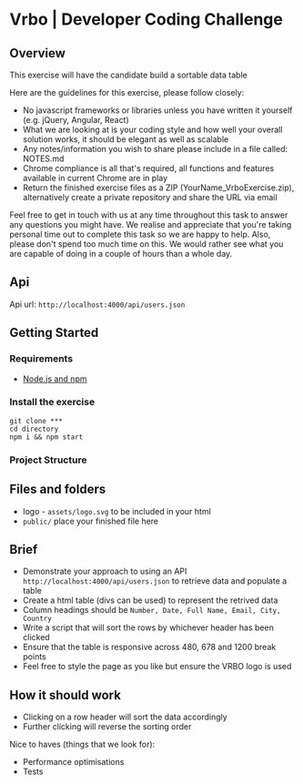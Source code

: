 # Vrbo | Developer Coding Challenge

## Overview

This exercise will have the candidate build a sortable data table

Here are the guidelines for this exercise, please follow closely:

- No javascript frameworks or libraries unless you have written it yourself (e.g. jQuery, Angular, React)
- What we are looking at is your coding style and how well your overall solution works, it should be elegant as well as scalable
- Any notes/information you wish to share please include in a file called: NOTES.md
- Chrome compliance is all that's required, all functions and features available in current Chrome are in play
- Return the finished exercise files as a ZIP (YourName_VrboExercise.zip), alternatively create a private repository and share the URL via email

Feel free to get in touch with us at any time throughout this task to answer any questions you might have. We realise and appreciate that you're taking personal time out to complete this task so we are happy to help. Also, please don't spend too much time on this. We would rather see what you are capable of doing in a couple of hours than a whole day.

## Api

Api url: `http://localhost:4000/api/users.json`

## Getting Started

### Requirements

- <a href="https://docs.npmjs.com/getting-started/installing-node">Node.js and npm</a>

### Install the exercise

```
git clone ***
cd directory
npm i && npm start
```

### Project Structure

## Files and folders

- logo - `assets/logo.svg` to be included in your html
- `public/` place your finished file here

## Brief

- Demonstrate your approach to using an API `http://localhost:4000/api/users.json` to retrieve data and populate a table
- Create a html table (divs can be used) to represent the retrived data
- Column headings should be `Number, Date, Full Name, Email, City, Country`
- Write a script that will sort the rows by whichever header has been clicked
- Ensure that the table is responsive across 480, 678 and 1200 break points
- Feel free to style the page as you like but ensure the VRBO logo is used

## How it should work

- Clicking on a row header will sort the data accordingly
- Further clicking will reverse the sorting order

Nice to haves (things that we look for):

- Performance optimisations
- Tests
